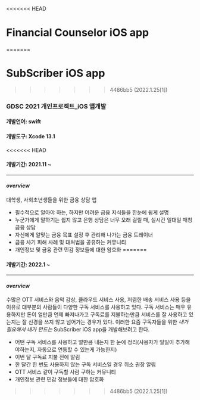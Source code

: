 <<<<<<< HEAD
# Financial Counselor iOS app
=======
# SubScriber iOS app
>>>>>>> 4486bb5 (2022.1.25[1])

### GDSC 2021 개인프로젝트_iOS 앱개발
#### 개발언어: swift
#### 개발도구: Xcode 13.1
<<<<<<< HEAD
#### 개발기간: 2021.11 ~
* * *
#### *overview*
대학생, 사회초년생들을 위한 금융 상담 앱
- 필수적으로 알아야 하는, 하지만 어려운 금융 지식들을 한눈에 쉽게 설명
- 누군가에게 말하기는 쉽지 않고 은행 상담은 너무 오래 걸릴 때, 실시간 일대일 매칭 금융 상담
- 자신에게 알맞는 금융 목표 설정 후 관리해 나가는 금융 트레이너
- 금융 사기 피해 사례 및 대처법을 공유하는 커뮤니티 
- 개인정보 및 금융 관련 민감 정보들에 대한 암호화
=======
#### 개발기간: 2022.1 ~
* * *
#### *overview*
수많은 OTT 서비스와 음악 감상, 클라우드 서비스 사용, 저렴한 배송 서비스 사용 등을 이유로
대부분의 사람들이 다양한 구독 서비스를 사용하고 있다.
구독 서비스는 매우 유용하지만 돈이 얼만큼 언제 빠져나가고 구독료를 지불하는만큼 서비스를 잘 사용하고 있는지는
잘 신경을 쓰지 않고 넘어가는 경우가 있다.
이러한 요즘 구독자들을 위한 *내가 필요해서 내가 만드는* SubScriber iOS app을 개발해보려고 한다.

- 어떤 구독 서비스를 사용하고 얼만큼 내는지 한 눈에 정리(사용자가 일일이 추가해야하는지, 자동으로 연동할 수 있는게 가능한지)
- 이번 달 구독료 지불 전에 알림
- 한 달간 한 번도 사용하지 않는 구독 서비스일 경우 취소 권장 알림
- OTT 서비스 같이 구독할 사람 구하는 커뮤니티
- 개인정보 관련 민감 정보들에 대한 암호화
>>>>>>> 4486bb5 (2022.1.25[1])
